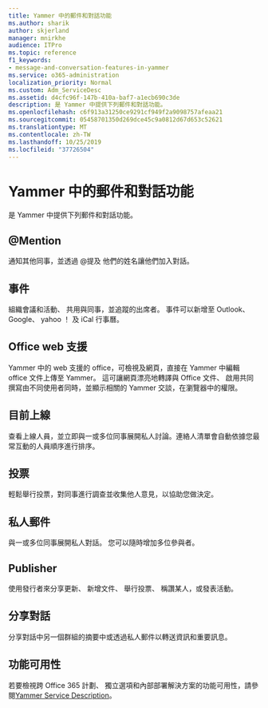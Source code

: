 ```yaml
---
title: Yammer 中的郵件和對話功能
ms.author: sharik
author: skjerland
manager: mnirkhe
audience: ITPro
ms.topic: reference
f1_keywords:
- message-and-conversation-features-in-yammer
ms.service: o365-administration
localization_priority: Normal
ms.custom: Adm_ServiceDesc
ms.assetid: d4cfc96f-147b-410a-baf7-a1ecb690c3de
description: 是 Yammer 中提供下列郵件和對話功能。
ms.openlocfilehash: c6f913a31250ce9291cf949f2a9098757afeaa21
ms.sourcegitcommit: 05458701350d269dce45c9a0812d67d653c52621
ms.translationtype: MT
ms.contentlocale: zh-TW
ms.lasthandoff: 10/25/2019
ms.locfileid: "37726504"
---
```

# <a name="message-and-conversation-features-in-yammer"></a>Yammer 中的郵件和對話功能

是 Yammer 中提供下列郵件和對話功能。
  
## <a name="mention"></a>@Mention

通知其他同事，並透過 @提及 他們的姓名讓他們加入對話。

## <a name="events"></a>事件

組織會議和活動、 共用與同事，並追蹤的出席者。 事件可以新增至 Outlook、 Google、 yahoo ！ 及 iCal 行事曆。
  
## <a name="office-for-the-web-support"></a>Office web 支援

Yammer 中的 web 支援的 office，可檢視及網頁，直接在 Yammer 中編輯 office 文件上傳至 Yammer。 這可讓網頁漂亮地轉譯與 Office 文件、 啟用共同撰寫由不同使用者同時，並顯示相關的 Yammer 交談，在瀏覽器中的權限。

## <a name="online-now"></a>目前上線

查看上線人員，並立即與一或多位同事展開私人討論。連絡人清單會自動依據您最常互動的人員順序進行排序。

## <a name="polls"></a>投票

輕鬆舉行投票，對同事進行調查並收集他人意見，以協助您做決定。
  
## <a name="private-messages"></a>私人郵件

與一或多位同事展開私人對話。 您可以隨時增加多位參與者。

## <a name="publisher"></a>Publisher

使用發行者來分享更新、 新增文件、 舉行投票、 稱讚某人，或發表活動。
    
## <a name="share-conversations"></a>分享對話

分享對話中另一個群組的摘要中或透過私人郵件以轉送資訊和重要訊息。
  
## <a name="feature-availability"></a>功能可用性

若要檢視跨 Office 365 計劃、 獨立選項和內部部署解決方案的功能可用性，請參閱[Yammer Service Description](yammer-service-description.md)。
  